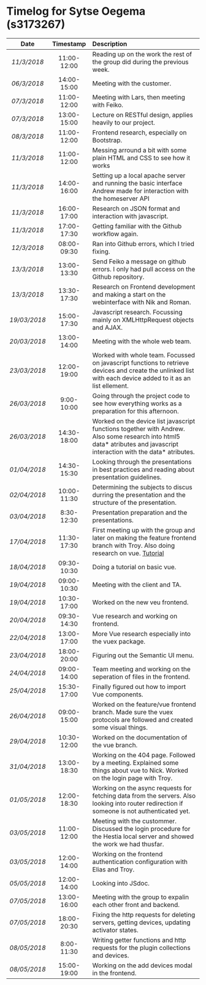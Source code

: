 # Timelog for Sytse Oegema (s3173267)

| Date | Timestamp | Description |
| :---:        |       :---: | :--- |
| *11/3/2018* | 11:00-12:00 | Reading up on the work the rest of the group did during the previous week. |
| *06/3/2018* | 14:00-15:00 | Meeting with the customer. |
| *07/3/2018* | 11:00-12:00 | Meeting with Lars, then meeting with Feiko. |
| *07/3/2018* | 13:00-15:00 | Lecture on RESTful design, applies heavily to our project. |
| *08/3/2018* | 11:00-12:00 | Frontend research, especially on Bootstrap.|
| *11/3/2018* | 11:00-12:00 | Messing arround a bit with some plain HTML and CSS to see how it works |
| *11/3/2018* | 14:00-16:00 | Setting up a local apache server and running the basic interface Andrew made for interaction with the homeserver API |
| *11/3/2018* | 16:00-17:00 | Research on JSON format and interaction with javascript. |
| *11/3/2018* | 17:00-17:30 | Getting familiar with the Github workflow again. |
| *12/3/2018* | 08:00-09:30 | Ran into Github errors, which I tried fixing. |
| *13/3/2018* | 13:00-13:30 | Send Feiko a message on github errors. I only had pull access on the Github repository.|
| *13/3/2018* | 13:30-17:30 | Research on Frontend development and making a start on the webinterface with Nik and Roman.|
| *19/03/2018* | 15:00-17:30| Javascript research. Focussing mainly on XMLHttpRequest objects and AJAX. |
| *20/03/2018* | 13:00-14:00| Meeting with the whole web team. |
| *23/03/2018* | 12:00-19:00| Worked with whole team. Focussed on javascript functions to retrieve devices and create the unlinked list with each device added to it as an list ellement.|
| *26/03/2018* | 9:00-10:00| Going through the project code to see how everything works as a preparation for this afternoon.|
| *26/03/2018* | 14:30-18:00| Worked on the device list javascript functions together with Andrew. Also some research into html5 data* atributes and javascript interaction with the data* atributes.|
| *01/04/2018* | 14:30-15:30| Looking through the presentations in best practices and reading about presentation guidelines.|
| *02/04/2018* | 10:00-11:30| Determining the subjects to discus durring the presentation and the structure of the presentation.|
| *03/04/2018* | 8:30-12:30| Presentation preparation and the presentations.|
| *17/04/2018* | 11:30-17:30| First meeting up with the group and later on making the feature frontend branch with Troy. Also doing research on vue. [Tutorial](https://codeburst.io/full-stack-single-page-application-with-vue-js-and-flask-b1e036315532)|
| *18/04/2018* | 09:30-10:30| Doing a tutorial on basic vue.|
| *19/04/2018* | 09:00-10:30| Meeting with the client and TA.|
| *19/04/2018* | 10:30-17:00| Worked on the new veu frontend.|
| *20/04/2018* | 09:30-14:30| Vue research and working on frontend.|
| *22/04/2018* | 13:00-17:00| More Vue research especially into the vuex package. |
| *23/04/2018* | 18:00-20:00| Figuring out the Semantic UI menu. |
| *24/04/2018* | 09:00-14:00| Team meeting and working on the seperation of files in the frontend. |
| *25/04/2018* | 15:30-17:00| Finally figured out how to import Vue components. |
| *26/04/2018* | 09:00-15:00| Worked on the feature/vue frontend branch. Made sure the vuex protocols are followed and created some visual things. |
| *29/04/2018* | 10:30-12:00| Worked on the documentation of the vue branch. |
| *31/04/2018* | 13:00-18:30| Working on the 404 page. Followed by a meeting. Explained some things about vue to Nick. Worked on the login page with Troy. |
| *01/05/2018* | 12:00-18:30| Working on the async requests for fetching data from the servers. Also looking into router redirection if someone is not authenticated yet. |
| *03/05/2018* | 11:00-12:00| Meeting with the custommer. Discussed the login procedure for the Hestia local server and showed the work we had thusfar. |
| *03/05/2018* | 12:00-14:00| Working on the frontend authentication configuration with Elias and Troy. |
| *05/05/2018* | 12:00-14:00| Looking into JSdoc. |
| *07/05/2018* | 13:00-16:00| Meeting with the group to expalin each other front and backend. |
| *07/05/2018* | 18:00-20:30| Fixing the http requests for deleting servers, getting devices, updating activator states. |
| *08/05/2018* | 8:00-11:30 | Writing getter functions and http requests for the plugin collections and devices. |
| *08/05/2018* | 15:00-19:00| Working on the add devices modal in the frontend. |



